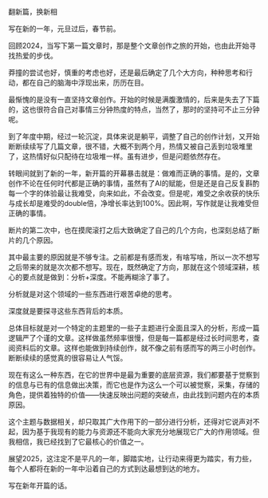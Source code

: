 
翻新篇，换新相

写在新的一年，元旦过后，春节前。

回顾2024，当写下第一篇文章时，那是整个文章创作之旅的开始，也由此开始寻找热爱的步伐。

莽撞的尝试也好，慎重的考虑也好，还是最后确定了几个大方向，种种思考和行动，都在自己的脑海中浮现出来，历历在目。

最惭愧的是没有一直坚持文章创作。开始的时候是满腹激情的，后来是失去了下篇的，这也很符合自己对事情三分钟热度的特点，当然了，那时的坚持可不止三分钟呢。

到了年度中期，经过一轮沉淀，具体来说是躺平，调整了自己的创作计划，又开始断断续续写了几篇文章，很不错，大概不到两个月，热情又被自己丢到垃圾堆里了，这热情好似只配待在垃圾堆一样。虽有进步，但是问题依然存在。

转眼间就到了新的一年，新开篇的开幕暴击就是：做难而正确的事情。是的，文章创作不论在任何时代都是正确的事情，虽然有了AI的赋能，但是还是自己反复斟酌每一个字的体验最让我难受，向来如此，不会改变。但是呢，难受之余收获的快乐与成长却是难受的double倍，净增长率达到100%。因此啊，写作就是让我难受但正确的事情。

断片的第二次中，也在摸爬滚打之后大致确定了自己的几个方向，也深刻总结了断片的几个原因。

其中最主要的原因就是不够专注。之前都是有感而发，有啥写啥，所以一次不想写之后带来的就是次次都不想写。现在，既然确定了方向，那就在这个领域深耕，核心的要点就是做到：分析+深度。不能再糊涂了事了。

分析就是对这个领域的一些东西进行艰苦卓绝的思考。

深度就是要探寻这些东西背后的本质。

总体目标就是对一个特定的主题里的一些子主题进行全面且深入的分析，形成一篇逻辑严了个谨的文章。这样做虽然频率很慢，但是每一篇都是经过长时间思考，查阅资料后的文章。这样也能做到持续创作，就不像之前有感而写的两三小时创作。断断续续的感觉真的很容易让人气馁。

现在有这么一种东西，在它的世界中是最为重要的底层资源，我们都要基于觉察到的信息与已有的信息做出决策，而它也是作为这么一个可以被觉察，采集，存储的角色，提供着独特的价值——快速反映出问题的突破点，由此找到问题内在的本质原因。

这个主题与数据相关，却只取其广大作用下的一部分进行分析，还得对它说声对不起，因为基于我现有的能力与资源还不能向大家充分地展现它广大的作用领域。但我相信，我已经找到了它最核心的价值之一。

展望2025，这注定不是平凡的一年，脚踏实地，让行动来得更为踏实，有力些，每个人都将在新的一年中沿着自己的方式到达最想到达的地方。

写在新年开篇的话。











